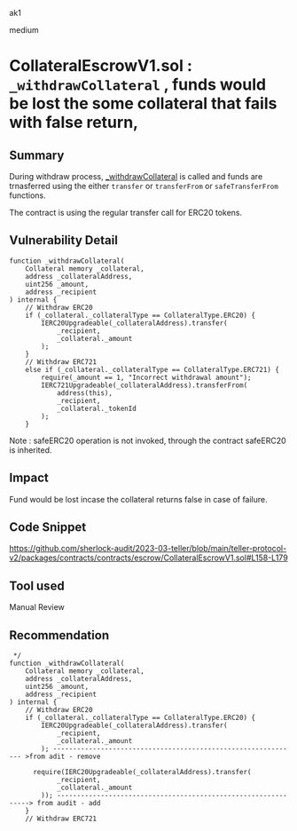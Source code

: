 ak1

medium

# CollateralEscrowV1.sol : `_withdrawCollateral` , funds would be lost the some collateral that fails with false return,

## Summary

During withdraw process, [_withdrawCollateral](https://github.com/sherlock-audit/2023-03-teller/blob/main/teller-protocol-v2/packages/contracts/contracts/escrow/CollateralEscrowV1.sol#L158) is called and funds are trnasferred using the either `transfer` or  `transferFrom` or `safeTransferFrom` functions.

The contract is using the regular transfer call for ERC20 tokens.

## Vulnerability Detail

    function _withdrawCollateral(
        Collateral memory _collateral,
        address _collateralAddress,
        uint256 _amount,
        address _recipient
    ) internal {
        // Withdraw ERC20
        if (_collateral._collateralType == CollateralType.ERC20) {
            IERC20Upgradeable(_collateralAddress).transfer(
                _recipient,
                _collateral._amount
            );
        }
        // Withdraw ERC721
        else if (_collateral._collateralType == CollateralType.ERC721) {
            require(_amount == 1, "Incorrect withdrawal amount");
            IERC721Upgradeable(_collateralAddress).transferFrom(
                address(this),
                _recipient,
                _collateral._tokenId
            );
        }

Note : safeERC20 operation is not invoked, through the contract safeERC20 is inherited.

## Impact

Fund would be lost incase the collateral returns false in case of failure.

## Code Snippet

https://github.com/sherlock-audit/2023-03-teller/blob/main/teller-protocol-v2/packages/contracts/contracts/escrow/CollateralEscrowV1.sol#L158-L179

## Tool used

Manual Review

## Recommendation

     */
    function _withdrawCollateral(
        Collateral memory _collateral,
        address _collateralAddress,
        uint256 _amount,
        address _recipient
    ) internal {
        // Withdraw ERC20
        if (_collateral._collateralType == CollateralType.ERC20) {
            IERC20Upgradeable(_collateralAddress).transfer(
                _recipient,
                _collateral._amount
            ); -------------------------------------------------------------- >from adit - remove

          require(IERC20Upgradeable(_collateralAddress).transfer(
                _recipient,
                _collateral._amount
            )); ---------------------------------------------------------------> from audit - add
        }
        // Withdraw ERC721
